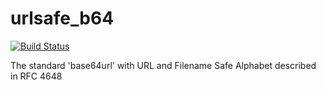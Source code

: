 urlsafe_b64
===========

[![Build Status](https://travis-ci.org/Akagi201/urlsafe-b64.svg)](https://travis-ci.org/Akagi201/urlsafe-b64)

The standard 'base64url' with URL and Filename Safe Alphabet described in RFC 4648
